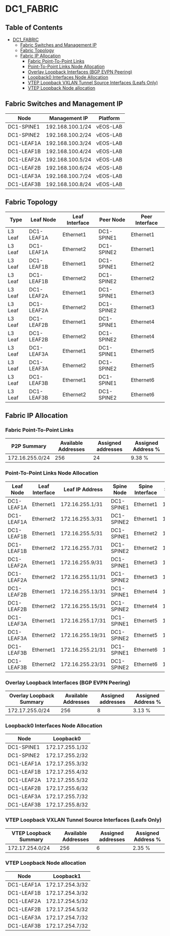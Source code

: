 # DC1_FABRIC

## Table of Contents

- [DC1_FABRIC](#dc1fabric )
  - [Fabric Switches and Management IP](#fabric-switches-and-management-ip)
  - [Fabric Topology](#fabric-topology)
  - [Fabric IP Allocation](#fabric-ip-allocation)
    - [Fabric Point-To-Point Links](#fabric-point-to-point-links)
    - [Point-To-Point Links Node Allocation](#point-to-point-links-node-allocation)
    - [Overlay Loopback Interfaces (BGP EVPN Peering)](#overlay-loopback-interfaces-bgp-evpn-peering)
    - [Loopback0 Interfaces Node Allocation](#loopback0-interfaces-node-allocation)
    - [VTEP Loopback VXLAN Tunnel Source Interfaces (Leafs Only)](#vtep-loopback-vxlan-tunnel-source-interfaces-leafs-only)
    - [VTEP Loopback Node allocation](#vtep-loopback-node-allocation)

## Fabric Switches and Management IP

| Node | Management IP | Platform |
| ---- | ------------- | -------- |
| DC1-SPINE1 | 192.168.100.1/24 | vEOS-LAB |
| DC1-SPINE2 | 192.168.100.2/24 | vEOS-LAB |
| DC1-LEAF1A | 192.168.100.3/24 | vEOS-LAB |
| DC1-LEAF1B | 192.168.100.4/24 | vEOS-LAB |
| DC1-LEAF2A | 192.168.100.5/24 | vEOS-LAB |
| DC1-LEAF2B | 192.168.100.6/24 | vEOS-LAB |
| DC1-LEAF3A | 192.168.100.7/24 | vEOS-LAB |
| DC1-LEAF3B | 192.168.100.8/24 | vEOS-LAB |

## Fabric Topology

| Type | Leaf Node | Leaf Interface | Peer Node | Peer Interface |
| ---- | --------- | -------------- | --------- | -------------- |
| L3 Leaf | DC1-LEAF1A | Ethernet1 | DC1-SPINE1 | Ethernet1 |
| L3 Leaf | DC1-LEAF1A | Ethernet2 | DC1-SPINE2 | Ethernet1 |
| L3 Leaf | DC1-LEAF1B | Ethernet1 | DC1-SPINE1 | Ethernet2 |
| L3 Leaf | DC1-LEAF1B | Ethernet2 | DC1-SPINE2 | Ethernet2 |
| L3 Leaf | DC1-LEAF2A | Ethernet1 | DC1-SPINE1 | Ethernet3 |
| L3 Leaf | DC1-LEAF2A | Ethernet2 | DC1-SPINE2 | Ethernet3 |
| L3 Leaf | DC1-LEAF2B | Ethernet1 | DC1-SPINE1 | Ethernet4 |
| L3 Leaf | DC1-LEAF2B | Ethernet2 | DC1-SPINE2 | Ethernet4 |
| L3 Leaf | DC1-LEAF3A | Ethernet1 | DC1-SPINE1 | Ethernet5 |
| L3 Leaf | DC1-LEAF3A | Ethernet2 | DC1-SPINE2 | Ethernet5 |
| L3 Leaf | DC1-LEAF3B | Ethernet1 | DC1-SPINE1 | Ethernet6 |
| L3 Leaf | DC1-LEAF3B | Ethernet2 | DC1-SPINE2 | Ethernet6 |

## Fabric IP Allocation

### Fabric Point-To-Point Links

| P2P Summary | Available Addresses | Assigned addresses | Assigned Address % |
| ----------- | ------------------- | ------------------ | ------------------ |
| 172.16.255.0/24 | 256 | 24 | 9.38 % |

### Point-To-Point Links Node Allocation

| Leaf Node | Leaf Interface | Leaf IP Address | Spine Node | Spine Interface | Spine IP Address |
| --------- | -------------- | --------------- | ---------- | --------------- | ---------------- |
| DC1-LEAF1A | Ethernet1 | 172.16.255.1/31 | DC1-SPINE1 | Ethernet1 | 172.16.255.0/31 |
| DC1-LEAF1A | Ethernet2 | 172.16.255.3/31 | DC1-SPINE2 | Ethernet1 | 172.16.255.2/31 |
| DC1-LEAF1B | Ethernet1 | 172.16.255.5/31 | DC1-SPINE1 | Ethernet2 | 172.16.255.4/31 |
| DC1-LEAF1B | Ethernet2 | 172.16.255.7/31 | DC1-SPINE2 | Ethernet2 | 172.16.255.6/31 |
| DC1-LEAF2A | Ethernet1 | 172.16.255.9/31 | DC1-SPINE1 | Ethernet3 | 172.16.255.8/31 |
| DC1-LEAF2A | Ethernet2 | 172.16.255.11/31 | DC1-SPINE2 | Ethernet3 | 172.16.255.10/31 |
| DC1-LEAF2B | Ethernet1 | 172.16.255.13/31 | DC1-SPINE1 | Ethernet4 | 172.16.255.12/31 |
| DC1-LEAF2B | Ethernet2 | 172.16.255.15/31 | DC1-SPINE2 | Ethernet4 | 172.16.255.14/31 |
| DC1-LEAF3A | Ethernet1 | 172.16.255.17/31 | DC1-SPINE1 | Ethernet5 | 172.16.255.16/31 |
| DC1-LEAF3A | Ethernet2 | 172.16.255.19/31 | DC1-SPINE2 | Ethernet5 | 172.16.255.18/31 |
| DC1-LEAF3B | Ethernet1 | 172.16.255.21/31 | DC1-SPINE1 | Ethernet6 | 172.16.255.20/31 |
| DC1-LEAF3B | Ethernet2 | 172.16.255.23/31 | DC1-SPINE2 | Ethernet6 | 172.16.255.22/31 |

### Overlay Loopback Interfaces (BGP EVPN Peering)

| Overlay Loopback Summary | Available Addresses | Assigned addresses | Assigned Address % |
| ------------------------ | ------------------- | ------------------ | ------------------ |
| 172.17.255.0/24 | 256 | 8 | 3.13 % |

### Loopback0 Interfaces Node Allocation

| Node | Loopback0 |
| ---- | --------- |
| DC1-SPINE1 | 172.17.255.1/32 |
| DC1-SPINE2 | 172.17.255.2/32 |
| DC1-LEAF1A | 172.17.255.3/32 |
| DC1-LEAF1B | 172.17.255.4/32 |
| DC1-LEAF2A | 172.17.255.5/32 |
| DC1-LEAF2B | 172.17.255.6/32 |
| DC1-LEAF3A | 172.17.255.7/32 |
| DC1-LEAF3B | 172.17.255.8/32 |

### VTEP Loopback VXLAN Tunnel Source Interfaces (Leafs Only)

| VTEP Loopback Summary | Available Addresses | Assigned addresses | Assigned Address % |
| --------------------- | ------------------- | ------------------ | ------------------ |
| 172.17.254.0/24 | 256 | 6 | 2.35 % |

### VTEP Loopback Node allocation

| Node | Loopback1 |
| ---- | --------- |
| DC1-LEAF1A | 172.17.254.3/32 |
| DC1-LEAF1B | 172.17.254.3/32 |
| DC1-LEAF2A | 172.17.254.5/32 |
| DC1-LEAF2B | 172.17.254.5/32 |
| DC1-LEAF3A | 172.17.254.7/32 |
| DC1-LEAF3B | 172.17.254.7/32 |
